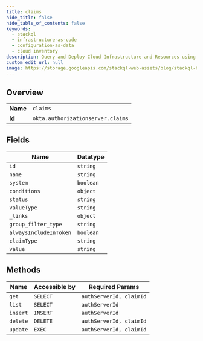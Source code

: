 ```yaml
---
title: claims
hide_title: false
hide_table_of_contents: false
keywords:
  - stackql
  - infrastructure-as-code
  - configuration-as-data
  - cloud inventory
description: Query and Deploy Cloud Infrastructure and Resources using SQL
custom_edit_url: null
image: https://storage.googleapis.com/stackql-web-assets/blog/stackql-blog-post-featured-image.png
---
```

  
    

## Overview
<table><tbody>
<tr><td><b>Name</b></td><td><code>claims</code></td></tr>
<tr><td><b>Id</b></td><td><code>okta.authorizationserver.claims</code></td></tr>
</tbody></table>

## Fields
| Name | Datatype |
| ---- | -------- |
| `id` | `string` |
| `name` | `string` |
| `system` | `boolean` |
| `conditions` | `object` |
| `status` | `string` |
| `valueType` | `string` |
| `_links` | `object` |
| `group_filter_type` | `string` |
| `alwaysIncludeInToken` | `boolean` |
| `claimType` | `string` |
| `value` | `string` |
## Methods
| Name | Accessible by | Required Params |
| ---- | ------------- | --------------- |
| `get` | `SELECT` | `authServerId, claimId` |
| `list` | `SELECT` | `authServerId` |
| `insert` | `INSERT` | `authServerId` |
| `delete` | `DELETE` | `authServerId, claimId` |
| `update` | `EXEC` | `authServerId, claimId` |
